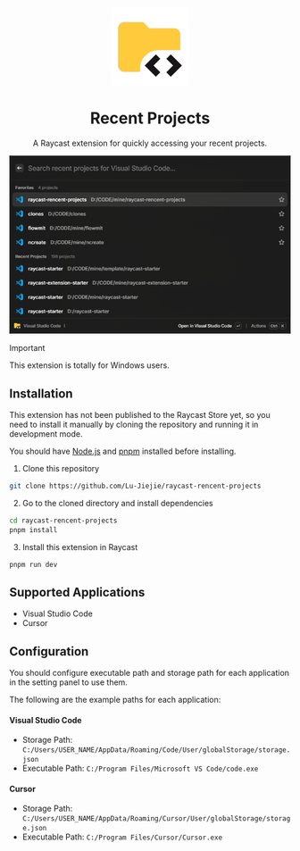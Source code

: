 <p align="center">
  <img src="./assets/icon-readme.png" alt="Recent Projects Icon" height="140">
</p>

<h1 align="center">
Recent Projects
</h1>

<p align="center">
A Raycast extension for quickly accessing your recent projects.
</p>

<img width="862" src="./assets/example.png">

> [!IMPORTANT]
> This extension is totally for Windows users.

## Installation

This extension has not been published to the Raycast Store yet, so you need to install it manually by cloning the repository and running it in development mode.

You should have [Node.js](https://nodejs.org/en/download/) and [pnpm](https://pnpm.io/installation) installed before installing.

1. Clone this repository

```bash
git clone https://github.com/Lu-Jiejie/raycast-rencent-projects
```

2. Go to the cloned directory and install dependencies

```bash
cd raycast-rencent-projects
pnpm install
```

3. Install this extension in Raycast

```bash
pnpm run dev
```

## Supported Applications

- Visual Studio Code
- Cursor

## Configuration

You should configure executable path and storage path for each application in the setting panel to use them.

The following are the example paths for each application:

#### Visual Studio Code

+ Storage Path: `C:/Users/USER_NAME/AppData/Roaming/Code/User/globalStorage/storage.json`
+ Executable Path: `C:/Program Files/Microsoft VS Code/code.exe`

#### Cursor

+ Storage Path: `C:/Users/USER_NAME/AppData/Roaming/Cursor/User/globalStorage/storage.json`
+ Executable Path: `C:/Program Files/Cursor/Cursor.exe`
